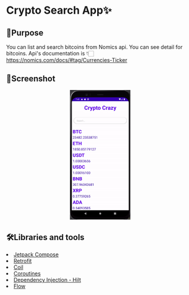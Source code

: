 # Crypto Search App✨

## 🥳Purpose

You can list and search bitcoins from Nomics api. You can see detail for bitcoins. Api's documentation is 👇🏻https://nomics.com/docs/#tag/Currencies-Ticker 

## 🌟Screenshot
<p align="center">
<img src="https://github.com/seymafirat/crypto-search-app/blob/main/crypto-search.gif" width="32%"/>
</p>

## 🛠Libraries and tools

<li><a href="https://developer.android.com/jetpack/compose?gclid=CjwKCAjw9-KTBhBcEiwAr19ig9HauwNKjaxhqRFikCR3lQgUmEY0nrimD23FE2yHpyV8_FKAq2XkZhoC7pIQAvD_BwE&gclsrc=aw.ds">Jetpack Compose</a></li>
<li><a href="https://square.github.io/retrofit/">Retrofit</a></li>
<li><a href="https://coil-kt.github.io/coil/">Coil</a></li>
<li><a href="https://developer.android.com/topic/libraries/architecture/coroutines">Coroutines</a></li>

<li><a href="https://developer.android.com/training/dependency-injection/hilt-android">Dependency Injection - Hilt</a></li>

<li><a href="https://developer.android.com/kotlin/flow">Flow</a></li>
